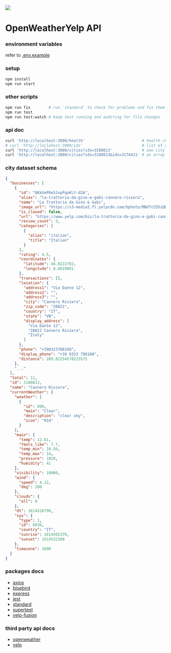 ![](https://github.com/bernardini687/owy_api/workflows/CI/badge.svg)

# OpenWeatherYelp API

### environment variables

refer to [.env.example](.env.example)

### setup

```sh
npm install
npm run start
```

### other scripts

```sh
npm run fix        # run `standard` to check for problems and fix them if found
npm run test
npm run test:watch # keep test running and auditing for file changes
```

### api doc

```sh
curl 'http://localhost:3000/health'                         # health check endpoint
# curl 'http://loclahost:3000/ids'                          # list of city ids mapped to the respective name (TODO)
curl 'http://localhost:3000/cities?ids=3180813'             # one city dataset (businesses + weather info)
curl 'http://localhost:3000/cities?ids=3180813&ids=3174411' # an array of city datasets (max 5)
```

### city dataset schema

```json
{
  "businesses": [
    {
      "id": "QKkVeP0eSJvpPqoKLY-d2A",
      "alias": "la-trattoria-da-gino-e-gabi-cannero-riviera",
      "name": "La Trattoria da Gino & Gabi",
      "image_url": "https://s3-media2.fl.yelpcdn.com/bphoto/MNVTcCD5zQKBeq89Ru4FYQ/o.jpg",
      "is_closed": false,
      "url": "https://www.yelp.com/biz/la-trattoria-da-gino-e-gabi-cannero-riviera?adjust_creative=1NqWEY6v4eRFIifCnjnNzA&utm_campaign=yelp_api_v3&utm_medium=api_v3_business_search&utm_source=1NqWEY6v4eRFIifCnjnNzA",
      "review_count": 3,
      "categories": [
        {
          "alias": "italian",
          "title": "Italian"
        }
      ],
      "rating": 4.5,
      "coordinates": {
        "latitude": 46.0222702,
        "longitude": 8.6819801
      },
      "transactions": [],
      "location": {
        "address1": "Via Dante 12",
        "address2": "",
        "address3": "",
        "city": "Cannero Riviera",
        "zip_code": "28821",
        "country": "IT",
        "state": "VB",
        "display_address": [
          "Via Dante 12",
          "28821 Cannero Riviera",
          "Italy"
        ]
      },
      "phone": "+390323788160",
      "display_phone": "+39 0323 788160",
      "distance": 209.82254578223575
    },
    "..."
  ],
  "total": 11,
  "id": 3180813,
  "name": "Cannero Riviera",
  "currentWeather": {
    "weather": [
      {
        "id": 800,
        "main": "Clear",
        "description": "clear sky",
        "icon": "01d"
      }
    ],
    "main": {
      "temp": 12.61,
      "feels_like": 7.7,
      "temp_min": 10.56,
      "temp_max": 14,
      "pressure": 1029,
      "humidity": 41
    },
    "visibility": 10000,
    "wind": {
      "speed": 4.12,
      "deg": 200
    },
    "clouds": {
      "all": 0
    },
    "dt": 1614528790,
    "sys": {
      "type": 1,
      "id": 6936,
      "country": "IT",
      "sunrise": 1614492370,
      "sunset": 1614532188
    },
    "timezone": 3600
  }
}
```

### packages docs

- [axios](https://github.com/axios/axios#example)
- [bluebird](http://bluebirdjs.com/docs/getting-started.html)
- [express](https://expressjs.com/en/4x/api.html)
- [jest](https://jestjs.io/docs/en/getting-started.html)
- [standard](https://standardjs.com/)
- [supertest](https://github.com/visionmedia/supertest)
- [yelp-fusion](https://github.com/tonybadguy/yelp-fusion#yelp-fusion)

### third party api docs

- [openweather](https://openweathermap.org/api)
- [yelp](https://www.yelp.com/developers/documentation/v3)
